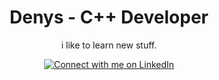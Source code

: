 <div align="center">

# Denys - C++ Developer

i like to learn new stuff.

[![Connect with me on LinkedIn](https://img.shields.io/badge/LinkedIn-0077B5?style=for-the-badge&logo=linkedin&logoColor=white)](https://www.linkedin.com/in/denys-hrushovets-447a1a24b/)

</div>
